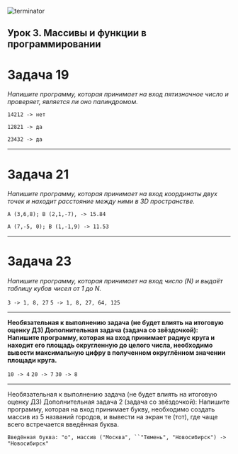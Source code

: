 ![terminator](https://i.gifer.com/JV0w.gif)

## Урок 3. Массивы и функции в программировании
 # Задача 19

*Напишите программу, которая принимает на вход пятизначное число и проверяет, является ли оно палиндромом.*

`14212 -> нет`

`12821 -> да`

`23432 -> да`

***

# Задача 21

*Напишите программу, которая принимает на вход координаты двух точек и находит расстояние между ними в 3D пространстве.*

`A (3,6,8); B (2,1,-7), -> 15.84`

`A (7,-5, 0); B (1,-1,9) -> 11.53`

***

# Задача 23

*Напишите программу, которая принимает на вход число (N) и выдаёт таблицу кубов чисел от 1 до N.* 

`3 -> 1, 8, 27`
`5 -> 1, 8, 27, 64, 125`

***

**Необязательная к выполнению задача (не будет влиять на итоговую оценку ДЗ)
Дополнительная задача (задача со звёздочкой): Напишите программу, которая на вход принимает радиус круга и находит его площадь округленную до целого числа, необходимо вывести максимальную цифру в полученном округлённом значении площади круга.**

`10 -> 4`
`20 -> 7`
`30 -> 8`
***
Необязательная к выполнению задача (не будет влиять на итоговую оценку ДЗ)
Дополнительная задача 2 (задача со звёздочкой): Напишите программу, которая на вход принимает букву, необходимо создать массив из 5 названий городов, и вывести на экран те (тот), где чаще всего встречается введённая буква.

`Введённая буква: "о", массив ("Москва", ``"Тюмень", "Новосибирск") -> "Новосибирск"`